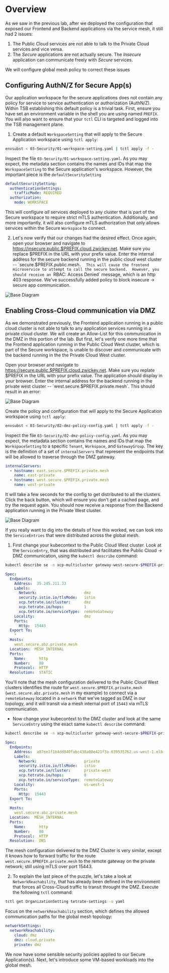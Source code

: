 # Overview
As we saw in the previous lab, after we deployed the configuration that exposed our Frontend and Backend applications via the service mesh, it still had 2 issues:
1. The Public Cloud services are not able to talk to the Private Cloud services and vice versa.
2. The *Secure* applications are not actually secure.  The *Insecure* application can communicate freely with *Secure* services.

We will configure global mesh policy to correct these issues

## Configuring AuthN/Z for Secure App(s)
Our application workspace for the secure applications does not contain any policy for service to service authentication or authorization (AuthN/Z).  Within TSB establishing this default policy is a trivial task.  First, ensure you have set an environment variable in the shell you are using named `PREFIX`.  You will also want to ensure that your `tctl` CLI is targeted and logged into the TSB management plane.

1.  Create a default `WorkspaceSetting` that will apply to the Secure Application workspace using `tctl apply`:

```bash
envsubst < 03-Security/01-workspace-setting.yaml | tctl apply -f -   
``` 

Inspect the file `03-Security/01-workspace-setting.yaml`.  As you may expect, the metadata section contains the names and IDs that map the `WorkspaceSetting` to the Secure application's workspace. However, the important piece is the `defaultSecuritySetting`

```yaml
defaultSecuritySetting:
  authenticationSettings:
    trafficMode: REQUIRED
  authorization:
    mode: WORKSPACE
``` 

This will configure *all* services deployed to any cluster that is part of the Secure workspace to require strict mTLS authentication.  Additionally, and more importantly, it will also configure mTLS authorization that only allows services within the Secure `Workspace` to connect.

2.  Let's now verify that our changes had the desired effect.  Once again, open your browser and navigate to https://insecure.public.$PREFIX.cloud.zwickey.net.  Make sure you replace $PREFIX in the URL with your prefix value.  Enter the internal address for the secure backend running in the public cloud west cluster -- `secure.$PREFIX.public.mesh`.  This will cause the frontend microservice to attempt to call the secure backend.  However, you should receive an `RBAC: Access Denied` message, which is an http 403 response.  We've successfully added policy to block insecure -> secure app communication.    

![Base Diagram](../images/03-security.png)

## Enabling Cross-Cloud communication via DMZ
As we demonstrated previously, the Frontend application running in a public cloud cluster is not able to talk to any application services running in a private cloud cluster.  We will create an Allow-List for this communication in the DMZ in this portion of the lab.  But first, let's verify one more time that the Frontend application running in the Public Cloud West cluster, which is part of the Secure workspace, is unable to discover and communicate with the backend running in the the Private Cloud West cluster.  

Open your browser and navigate to https://secure.public.$PREFIX.cloud.zwickey.net.  Make sure you replate $PREFIX in the URL with your prefix value.  The application should display in your browser.  Enter the internal address for the backend running in the private west cluster -- `west.secure.$PREFIX.private.mesh`.  This should result in an error:

![Base Diagram](../images/03-error.png)

Create the policy and configuration that will apply to the Secure Application workspace using `tctl apply`:

```bash
envsubst < 03-Security/02-dmz-policy-config.yaml | tctl apply -f -   
``` 

Inspect the file `03-Security/02-dmz-policy-config.yaml`.  As you may expect, the metadata section contains the names and IDs that map the `WorkspaceSetting` to a specific `Tenant`, `Workspace`, and `GatewayGroup`. The key is the definition of a set of `internalServers` that represent the endpoints that will be allowed to traverse through the DMZ gateway. 

```yaml
internalServers:
  - hostname: east.secure.$PREFIX.private.mesh
    name: east-private
  - hostname: west.secure.$PREFIX.private.mesh
    name: west-private
``` 

It will take a few seconds for the config to get distributed to all the clusters.  Click the back button, which will ensure you don't get a cached page, and try the request again.  You should now receive a response from the Backend application running in the Private West cluster.

![Base Diagram](../images/03-success.png)

If you really want to dig into the details of how this worked, we can look into the `ServiceEntries` that were distributed across the global mesh. 

1.  First change your kubecontext to the Public Cloud West cluster.  Look at the `ServiceEntry`, that was distributed and facilitates the Public Cloud -> DMZ communication, using the `kubectl describe` command:
```bash
kubectl describe se -n xcp-multicluster gateway-west-secure-$PREFIX-private-mesh
```

```yaml
Spec:
  Endpoints:
    Address:  35.245.211.33
    Labels:
      Network:                     dmz
      security.istio.io/tlsMode:   istio
      xcp.tetrate.io/cluster:      dmz
      xcp.tetrate.io/hops:         1
      xcp.tetrate.io/serviceType:  remoteGateway
    Locality:                      dmz
    Ports:
      Http:  15443
  Export To:
    *
  Hosts:
    west.secure.abz.private.mesh
  Location:  MESH_INTERNAL
  Ports:
    Name:      http
    Number:    80
    Protocol:  HTTP
  Resolution:  STATIC
```

You'll note that the mesh configuration delivered to the Public Cloud West clusters identifies the route for `west.secure.$PREFIX.private.mesh` (`west.secure.abz.private.mesh` in my example) to connect via a `remoteGateway` located in a `network` that we've tagged as DMZ in our topology, and it will transit via a mesh internal port of `15443` via mTLS communication.

- Now change your kubecontext to the DMZ cluster and look at the same `ServiceEntry` using the exact same `kubectl describe` command:
```bash
kubectl describe se -n xcp-multicluster gateway-west-secure-$PREFIX-private-mesh
```
```yaml
Spec:
  Endpoints:
    Address:  a87ee1f1b4dd040fabc438a08e421f3a-639535762.us-west-1.elb.amazonaws.com
    Labels:
      Network:                     private
      security.istio.io/tlsMode:   istio
      xcp.tetrate.io/cluster:      private-west
      xcp.tetrate.io/hops:         0
      xcp.tetrate.io/serviceType:  remoteGateway
    Locality:                      us-west-1
    Ports:
      Http:  15443
  Export To:
    *
  Hosts:
    west.secure.abz.private.mesh
  Location:  MESH_INTERNAL
  Ports:
    Name:      http
    Number:    80
    Protocol:  HTTP
  Resolution:  DNS
```

The mesh configuration delivered to the DMZ Cluster is very similar, except it knows how to forward traffic for the route `west.secure.$PREFIX.private.mesh` to the remote gateway on the private network; still using mTLS over port 15443.

2.  To explain the last piece of the puzzle, let's take a look at `NetworkReachability`, that has already been defined in the environment that forces all Cross-Cloud traffic to transit throught the DMZ.  Execute the following `tctl` command:

```bash
tctl get OrganizationSetting tetrate-settings -o yaml 
```

Focus on the `networkReachability` section, which defines the allowed communication paths for the global mesh topology:

```yaml
networkSettings:
  networkReachability:
    cloud: dmz
    dmz: cloud,private
    private: dmz
```

We now have some sensible security policies applied to our Secure Application(s).  Next, let's introduce some VM-based workloads into the global mesh.
